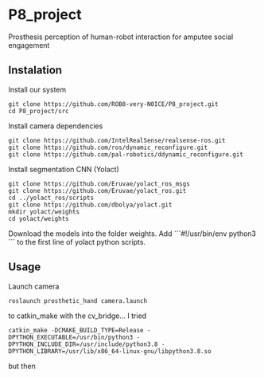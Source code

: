 # P8_project
Prosthesis perception of human-robot interaction for amputee social engagement

## Instalation
Install our system
```
git clone https://github.com/ROB8-very-N0ICE/P8_project.git
cd P8_project/src
```
Install camera dependencies
```
git clone https://github.com/IntelRealSense/realsense-ros.git
git clone https://github.com/ros/dynamic_reconfigure.git
git clone https://github.com/pal-robotics/ddynamic_reconfigure.git
```
Install segmentation CNN (Yolact)
```
git clone https://github.com/Eruvae/yolact_ros_msgs
git clone https://github.com/Eruvae/yolact_ros.git
cd ../yolact_ros/scripts
git clone https://github.com/dbolya/yolact.git
mkdir yolact/weights
cd yolact/weights
```
Download the models into the folder weights.
Add ´´´#!/usr/bin/env python3´´´ to the first line of yolact python scripts.


## Usage
Launch camera
```
roslaunch prosthetic_hand camera.launch
```

to catkin_make with the cv_bridge... I tried
```
catkin_make -DCMAKE_BUILD_TYPE=Release -DPYTHON_EXECUTABLE=/usr/bin/python3 -DPYTHON_INCLUDE_DIR=/usr/include/python3.8 -DPYTHON_LIBRARY=/usr/lib/x86_64-linux-gnu/libpython3.8.so
```
but then
